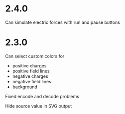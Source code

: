 # 2.4.0
Can simulate electric forces with run and pause buttons

# 2.3.0

Can select custom colors for
* positive charges
* positive field lines
* negative charges
* negative field lines
* background

Fixed encode and decode problems

Hide source value in SVG output
